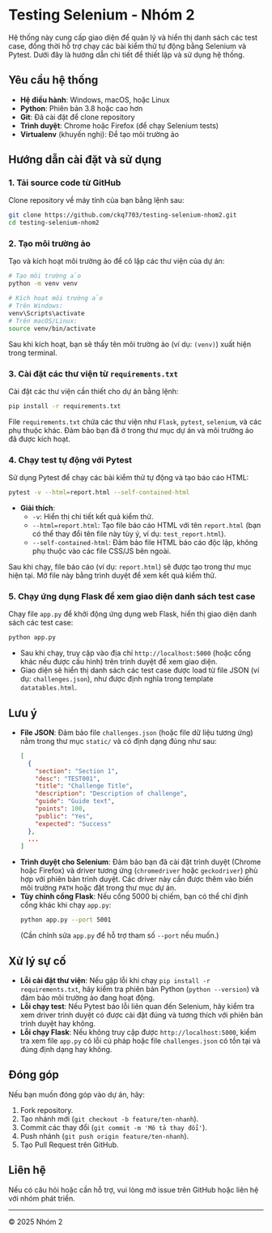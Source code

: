 # Testing Selenium - Nhóm 2

Hệ thống này cung cấp giao diện để quản lý và hiển thị danh sách các test case, đồng thời hỗ trợ chạy các bài kiểm thử tự động bằng Selenium và Pytest. Dưới đây là hướng dẫn chi tiết để thiết lập và sử dụng hệ thống.

## Yêu cầu hệ thống
- **Hệ điều hành**: Windows, macOS, hoặc Linux
- **Python**: Phiên bản 3.8 hoặc cao hơn
- **Git**: Đã cài đặt để clone repository
- **Trình duyệt**: Chrome hoặc Firefox (để chạy Selenium tests)
- **Virtualenv** (khuyến nghị): Để tạo môi trường ảo

## Hướng dẫn cài đặt và sử dụng

### 1. Tải source code từ GitHub
Clone repository về máy tính của bạn bằng lệnh sau:

```bash
git clone https://github.com/ckq7703/testing-selenium-nhom2.git
cd testing-selenium-nhom2
```

### 2. Tạo môi trường ảo
Tạo và kích hoạt môi trường ảo để cô lập các thư viện của dự án:

```bash
# Tạo môi trường ảo
python -m venv venv

# Kích hoạt môi trường ảo
# Trên Windows:
venv\Scripts\activate
# Trên macOS/Linux:
source venv/bin/activate
```

Sau khi kích hoạt, bạn sẽ thấy tên môi trường ảo (ví dụ: `(venv)`) xuất hiện trong terminal.

### 3. Cài đặt các thư viện từ `requirements.txt`
Cài đặt các thư viện cần thiết cho dự án bằng lệnh:

```bash
pip install -r requirements.txt
```

File `requirements.txt` chứa các thư viện như `Flask`, `pytest`, `selenium`, và các phụ thuộc khác. Đảm bảo bạn đã ở trong thư mục dự án và môi trường ảo đã được kích hoạt.

### 4. Chạy test tự động với Pytest
Sử dụng Pytest để chạy các bài kiểm thử tự động và tạo báo cáo HTML:

```bash
pytest -v --html=report.html --self-contained-html
```

- **Giải thích**:
  - `-v`: Hiển thị chi tiết kết quả kiểm thử.
  - `--html=report.html`: Tạo file báo cáo HTML với tên `report.html` (bạn có thể thay đổi tên file này tùy ý, ví dụ: `test_report.html`).
  - `--self-contained-html`: Đảm bảo file HTML báo cáo độc lập, không phụ thuộc vào các file CSS/JS bên ngoài.

Sau khi chạy, file báo cáo (ví dụ: `report.html`) sẽ được tạo trong thư mục hiện tại. Mở file này bằng trình duyệt để xem kết quả kiểm thử.

### 5. Chạy ứng dụng Flask để xem giao diện danh sách test case
Chạy file `app.py` để khởi động ứng dụng web Flask, hiển thị giao diện danh sách các test case:

```bash
python app.py
```

- Sau khi chạy, truy cập vào địa chỉ `http://localhost:5000` (hoặc cổng khác nếu được cấu hình) trên trình duyệt để xem giao diện.
- Giao diện sẽ hiển thị danh sách các test case được load từ file JSON (ví dụ: `challenges.json`), như được định nghĩa trong template `datatables.html`.

## Lưu ý
- **File JSON**: Đảm bảo file `challenges.json` (hoặc file dữ liệu tương ứng) nằm trong thư mục `static/` và có định dạng đúng như sau:
  ```json
  [
    {
      "section": "Section 1",
      "desc": "TEST001",
      "title": "Challenge Title",
      "description": "Description of challenge",
      "guide": "Guide text",
      "points": 100,
      "public": "Yes",
      "expected": "Success"
    },
    ...
  ]
  ```
- **Trình duyệt cho Selenium**: Đảm bảo bạn đã cài đặt trình duyệt (Chrome hoặc Firefox) và driver tương ứng (`chromedriver` hoặc `geckodriver`) phù hợp với phiên bản trình duyệt. Các driver này cần được thêm vào biến môi trường `PATH` hoặc đặt trong thư mục dự án.
- **Tùy chỉnh cổng Flask**: Nếu cổng 5000 bị chiếm, bạn có thể chỉ định cổng khác khi chạy `app.py`:
  ```bash
  python app.py --port 5001
  ```
  (Cần chỉnh sửa `app.py` để hỗ trợ tham số `--port` nếu muốn.)

## Xử lý sự cố
- **Lỗi cài đặt thư viện**: Nếu gặp lỗi khi chạy `pip install -r requirements.txt`, hãy kiểm tra phiên bản Python (`python --version`) và đảm bảo môi trường ảo đang hoạt động.
- **Lỗi chạy test**: Nếu Pytest báo lỗi liên quan đến Selenium, hãy kiểm tra xem driver trình duyệt có được cài đặt đúng và tương thích với phiên bản trình duyệt hay không.
- **Lỗi chạy Flask**: Nếu không truy cập được `http://localhost:5000`, kiểm tra xem file `app.py` có lỗi cú pháp hoặc file `challenges.json` có tồn tại và đúng định dạng hay không.

## Đóng góp
Nếu bạn muốn đóng góp vào dự án, hãy:
1. Fork repository.
2. Tạo nhánh mới (`git checkout -b feature/ten-nhanh`).
3. Commit các thay đổi (`git commit -m 'Mô tả thay đổi'`).
4. Push nhánh (`git push origin feature/ten-nhanh`).
5. Tạo Pull Request trên GitHub.

## Liên hệ
Nếu có câu hỏi hoặc cần hỗ trợ, vui lòng mở issue trên GitHub hoặc liên hệ với nhóm phát triển.

---

© 2025 Nhóm 2
